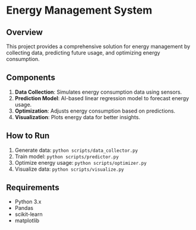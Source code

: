 # Energy Management System

## Overview
This project provides a comprehensive solution for energy management by collecting data, predicting future usage, and optimizing energy consumption.

## Components
1. **Data Collection**: Simulates energy consumption data using sensors.
2. **Prediction Model**: AI-based linear regression model to forecast energy usage.
3. **Optimization**: Adjusts energy consumption based on predictions.
4. **Visualization**: Plots energy data for better insights.

## How to Run
1. Generate data: `python scripts/data_collector.py`
2. Train model: `python scripts/predictor.py`
3. Optimize energy usage: `python scripts/optimizer.py`
4. Visualize data: `python scripts/visualize.py`

## Requirements
- Python 3.x
- Pandas
- scikit-learn
- matplotlib